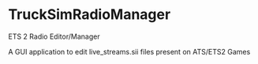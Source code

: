 # TruckSimRadioManager
ETS 2 Radio Editor/Manager

A GUI application to edit live_streams.sii files present on ATS/ETS2 Games
